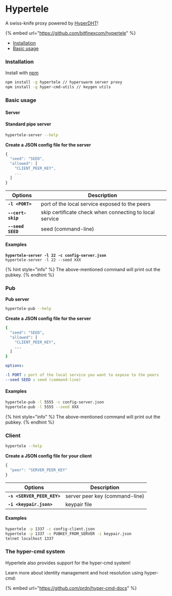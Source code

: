 # Hypertele

A swiss-knife proxy powered by [HyperDHT](../building-blocks/hyperswarm.md#hyperdht)!

{% embed url="https://github.com/bitfinexcom/hypertele" %}

* [Installation](hypertele.md#installation)
* [Basic usage](hypertele.md#basic-usage)

### Installation

Install with [npm](https://www.npmjs.com/)

```bash
npm install -g hypertele // hyperswarm server proxy
npm install -g hyper-cmd-utils // keygen utils
```

### Basic usage

#### Server

#### **Standard pipe server**

```bash
hypertele-server --help
```

**Create a JSON config file for the server**

```javascript
{
  "seed": "SEED",
  "allowed": [
    "CLIENT_PEER_KEY",
    ...
  ]
}
```

| Options           | Description                                             |
| ----------------- | ------------------------------------------------------- |
| **`-l <PORT>`**   | port of the local service exposed to the peers          |
| **`--cert-skip`** | skip certificate check when connecting to local service |
| **`--seed SEED`** | seed (command-line)                                     |

#### Examples

<pre class="language-bash"><code class="lang-bash"><strong>hypertele-server -l 22 -c config-server.json
</strong>hypertele-server -l 22 --seed XXX
</code></pre>

{% hint style="info" %}
The above-mentioned command will print out the pubkey.
{% endhint %}

### Pub

**Pub server**

```bash
hypertele-pub --help
```

**Create a JSON config file for the server**

```bash
{
  "seed": "SEED",
  "allowed": [
    "CLIENT_PEER_KEY",
    ...
  ]
}
```

```yaml
options:

-l PORT : port of the local service you want to expose to the peers
--seed SEED : seed (command-line)
```

#### Examples

```bash
hypertele-pub -l 5555 -c config-server.json
hypertele-pub -l 5555 --seed XXX
```

{% hint style="info" %}
The above-mentioned command will print out the pubkey.
{% endhint %}

### Client

```bash
hypertele --help
```

**Create a JSON config file for your client**

```javascript
{
  "peer": "SERVER_PEER_KEY"
}
```

| Options                    | Description                    |
| -------------------------- | ------------------------------ |
| **`-s <SERVER_PEER_KEY>`** | server peer key (command-line) |
| **`-i <keypair.json>`**    | keypair file                   |

#### Examples

```bash
hypertele -p 1337 -c config-client.json
hypertele -p 1337 -s PUBKEY_FROM_SERVER -i keypair.json
telnet localhost 1337
```

### The hyper-cmd system

Hypertele also provides support for the hyper-cmd system!

Learn more about identity management and host resolution using hyper-cmd:

{% embed url="https://github.com/prdn/hyper-cmd-docs" %}
